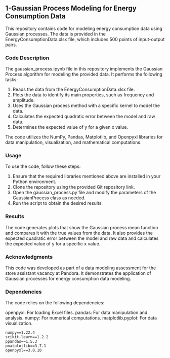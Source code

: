 ## 1-Gaussian Process Modeling for Energy Consumption Data
This repository contains code for modeling energy consumption data using Gaussian processes. The data is provided in the EnergyConsumptionData.xlsx file, which includes 500 points of input-output pairs.

### Code Description
The gaussian_process.ipynb file in this repository implements the Gaussian Process algorithm for modeling the provided data. It performs the following tasks:

1. Reads the data from the EnergyConsumptionData.xlsx file.
2. Plots the data to identify its main properties, such as frequency and amplitude.
3. Uses the Gaussian process method with a specific kernel to model the data.
4. Calculates the expected quadratic error between the model and raw data.
5. Determines the expected value of y for a given x value.

The code utilizes the NumPy, Pandas, Matplotlib, and Openpyxl libraries for data manipulation, visualization, and mathematical computations.

### Usage
To use the code, follow these steps:

1. Ensure that the required libraries mentioned above are installed in your Python environment.
2. Clone the repository using the provided Git repository link.
3. Open the gaussian_process.py file and modify the parameters of the GaussianProcess class as needed.
4. Run the script to obtain the desired results.

### Results
The code generates plots that show the Gaussian process mean function and compares it with the true values from the data. It also provides the expected quadratic error between the model and raw data and calculates the expected value of y for a specific x value.

### Acknowledgments
This code was developed as part of a data modeling assessment for the store assistant vacancy at Pandora. It demonstrates the application of Gaussian processes for energy consumption data modeling.

### Dependencies
The code relies on the following dependencies:

openpyxl: For loading Excel files.
pandas: For data manipulation and analysis.
numpy: For numerical computations.
matplotlib.pyplot: For data visualization.

``` 
numpy==1.22.4
scikit-learn==1.2.2
ppandas==1.5.3
pmatplotlib==3.7.1
openpyxl==3.0.10

``` 
